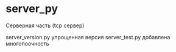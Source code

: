 # server_py
Серверная часть (tcp сервер)

server_version.py   упрощенная версия
server_test.py      добавлена многопоочность
